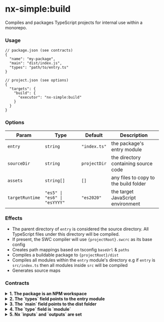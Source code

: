 # nx-simple:build

Compiles and packages TypeScript projects for internal use within a monorepo.

### Usage

```jsonc
// package.json (see contracts)
{
  "name": "my-package",
  "main": "dist/index.js",
  "types": "path/to/entry.ts"
}
```

```jsonc
// project.json (see options)
{
  "targets": {
    "build": {
      "executor": "nx-simple:build"
    }
  }
}
```

### Options

| Param           | Type                         | Default      | Description                           |
| --------------- | ---------------------------- | ------------ | ------------------------------------- |
| `entry`         | `string`                     | `"index.ts"` | the package's entry module            |
| `sourceDir`     | `string`                     | `projectDir` | the directory containing source code  |
| `assets`        | `string[]`                   | `[]`         | any files to copy to the build folder |
| `targetRuntime` | `"es5" \| "es6" \| "esYYYY"` | `"es2020"`   | the target JavaScript environment     |

### Effects

- The parent directory of `entry` is considered the source directory. All TypeScript files under this directory will be compiled.
- If present, the SWC compiler will use `{projectRoot}.swcrc` as its base config
- Creates path mappings based on tsconfig `baseUrl` & `paths`
- Compiles a buildable package to `{projectRoot}/dist`
- Compiles all modules within the `entry` module's directory e.g if `entry` is `src/index.ts` then all modules inside `src` will be compiled
- Generates source maps

### Contracts

<details>
<summary><strong>1. The package is an NPM workspace</strong></summary>
<br />

**Why?** Allow the package to be imported by its package name, and resolvable by any tool in the ecosystem.

**How?** In the root `package.json`, include the package within the `workspaces` field.

```jsonc
// root package.json
{
  "workspaces": ["pacakges/**"],
  "workspaces": ["pacakges/package-a"]
}
```

</details>

<details>
<summary><strong>2. The `types` field points to the entry module</strong></summary>
<br />

**Why?** In development, features like "Go to definition" should navigate to source files, not the compiled output.

**How?** Set `types` to the entry module. Note: this works even if it's a regular TypeScript file! Publishable packages (built using the `external` strategy) will have this field replaced with the path of the generated `.d.ts` file).

```jsonc
// package.json
{
  "types": "src/index.ts",
  "types": "index.ts" // if this is your entry module in here, you can just omit this field
}
```

</details>

<details>
<summary><strong>3. The `main` field points to the dist folder</strong></summary>
<br />

**Why?** Build tools that encounter this package should resolve imports to the compiled code.

**How?** Set `main` to `dist/${entryModuleName}.js`. Note: the path to the entry module filename is not required.

```jsonc
// project.json
{
  "targets": {
    "build": {
      "executor": "nx-simple:build-package",
      "options": {
        "entry": "src/index.ts"
      }
    }
  }
}
```

```jsonc
// package.json
{
  "main": "dist/index.js"
}
```

</details>

<details>
<summary><strong>4. The `type` field is `module`</strong></summary>
<br />

**Why?** Interoperating between ESM and CJS can get messy. To keep things simple, this executor focuses just on ESM packages.

> How? Set `type` to `module`

```jsonc
// package.json
{
  "type": "module"
}
```

</details>

<details>
<summary><strong>5. Nx `inputs` and `outputs` are set</strong></summary>
<br />

**Why?** Nx needs to know where build-package executor writes its artefacts.

**How?** Assuming internal packages are created using a `build` target, and external using a `prepublish` target, you would need the following configuration:

```jsonc
// nx.json
{
  "namedInputs": {
    "default": ["{projectRoot}/**/*"]
  },
  "targetDefaults": {
    "nx-simple:build": {
      "inputs": ["default", "^default"],
      "outputs": [
        "{projectRoot}/dist",
        "{workspaceRoot}/dist/{projectName}",
        "{workspaceRoot}/dist/.nxsimple/{projectName}"
      ],
      "dependsOn": ["^nx-simple:build"]
    }
  }
}
```

</details>
